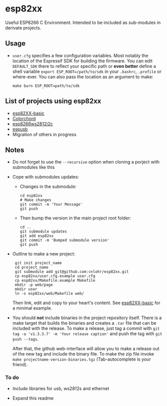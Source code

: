 # esp82xx

Useful ESP8266 C Environment. Intended to be included as sub-modules in derivate projects.

## Usage

 - `user.cfg` specifies a few configuration variables. Most notably the location of the Espressif SDK for building the firmware. You can edit `DEFAULT_SDK` there to reflect your specific path or **even better** define a shell variable `export ESP_ROOT=/path/to/sdk` in your `.bashrc`, `.profile` or where-ever. You can also pass the location as an argument to make:

   ```
   make burn ESP_ROOT=path/to/sdk
   ```

## List of projects using esp82xx

 - [esp82XX-basic](https://github.com/con-f-use/esp82XX-basic)
 - [Colorchord](https://github.com/cnlohr/colorchord)
 - [esp8266ws2812i2c](https://github.com/cnlohr/esp8266ws2812i2s)
 - [espusb](https://github.com/cnlohr/espusb)
 - Migration of others in progress

## Notes

 - Do not forget to use the `--recursive` option when cloning a porject with submodules like this

 - Cope with submodules updates:

    - Changes in the submodule:

        ```
        cd esp82xx
        # Make changes
        git commit -m 'Your Message'
        git push
        ```

    - Then bump the version in the main project root folder:

        ```
        cd ..
        git submodule updates
        git add esp82xx
        git commit -m 'Bumped submodule version'
        git push
        ```

 - Outline to make a new project:

        git init project_name
        cd project_name
        git submodule add git@github.com:cnlohr/esp82xx.git
        cp esp82xx/user.cfg.example user.cfg
        cp esp82xx/Makefile.example Makefile
        mkdir -p web/page
        mkdir user
        ln -s esp82xx/web/Makefile web/

    Then link, edit and copy to your heart's content. See [esp82XX-basic](https://github.com/con-f-use/esp82XX-basic) for a minimal example.

 - You should **not** include binaries in the project repository itself.
    There is a make target that builds the binaries and creates a `.tar` file that can be included with the release.
    To make a release, just tag a commit with `git tag -a 'v1.3.3.7' -m 'Your release caption'` and push the tag with `git push --tags`.

    After that, the github web-interface will allow you to make a release out of the new tag and include the binary file.
    To make the zip file invoke `make projectname-version-binaries.tgz` (Tab-autocomplete is your friend).

### To do

 - Include libraries for usb, ws2812s and ethernet

 - Expand this readme
